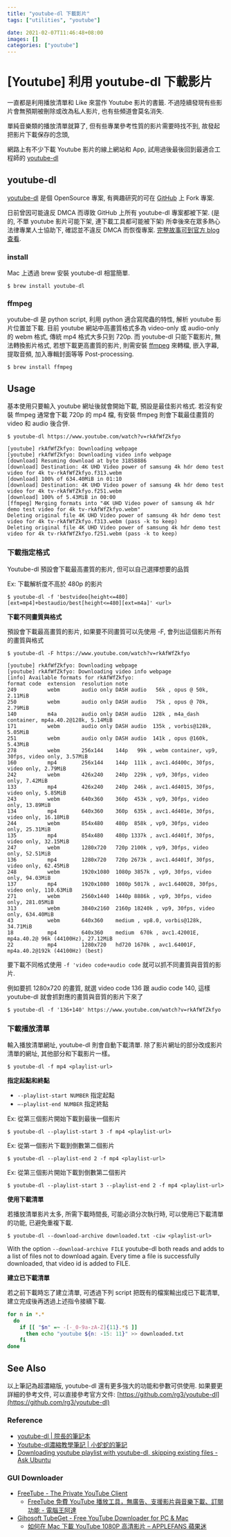 ```yaml
---
title: "youtube-dl 下載影片"
tags: ["utilities", "youtube"]

date: 2021-02-07T11:46:48+08:00
images: []
categories: ["youtube"]
---
```


[Youtube] 利用 youtube-dl 下載影片
================================

一直都是利用播放清單和 Like 來當作 Youtube 影片的書籤.
不過陸續發現有些影片會無預期被刪除或改為私人影片, 也有些頻道會莫名消失.

單純音樂類的播放清單就算了, 但有些專業參考性質的影片需要時找不到,
故發起把影片下載保存的念頭,

網路上有不少下載 Youtube 影片的線上網站和 App, 
試用過後最後回到最適合工程師的 [youtube-dl](https://youtube-dl.org/)

youtube-dl
----------

[youtube-dl](https://youtube-dl.org/) 是個 OpenSource 專案, 
有興趣研究的可在 [GitHub](https://github.com/ytdl-org/youtube-dl/) 上 Fork 專案.  

日前曾因可能違反 DMCA 而導致 GitHub 上所有 youtube-dl 專案都被下架.
(是的, 不單 youtube 影片可能下架, 連下載工具都可能被下架)
所幸後來在眾多熱心法律專業人士協助下, 確認並不違反 DMCA 而恢復專案.
[完整故事可到官方 blog 查看](https://github.blog/2020-11-16-standing-up-for-developers-youtube-dl-is-back/).

### install ###

Mac 上透過 brew 安裝 youtube-dl 相當簡單.

```
$ brew install youtube-dl
```

### ffmpeg ###

youtube-dl 是 python script, 利用 python 適合寫爬蟲的特性, 解析 youtube 影片位置並下載. 
目前 youtube 網站中高畫質格式多為 video-only 或 audio-only 的 webm 格式,
傳統 mp4 格式大多只到 720p.
而 youtube-dl 只能下載影片, 無法轉換影片格式, 若想下載更高畫質的影片, 
則需安裝 [ffmpeg](https://www.ffmpeg.org/) 來轉檔, 嵌入字幕, 提取音頻, 加入專輯封面等等 Post-processing.

```
$ brew install ffmpeg
```


Usage
-----

基本使用只要輸入 youtube 網址後就會開始下載, 預設是最佳影片格式.
若沒有安裝 ffmpeg 通常會下載 720p 的 mp4 檔,
有安裝 ffmpeg 則會下載最佳畫質的 video 和 audio 後合併.

```
$ youtube-dl https://www.youtube.com/watch?v=rkAfWfZkfyo

[youtube] rkAfWfZkfyo: Downloading webpage
[youtube] rkAfWfZkfyo: Downloading video info webpage
[download] Resuming download at byte 31858886
[download] Destination: 4K UHD Video power of samsung 4k hdr demo test video for 4k tv-rkAfWfZkfyo.f313.webm
[download] 100% of 634.40MiB in 01:10
[download] Destination: 4K UHD Video power of samsung 4k hdr demo test video for 4k tv-rkAfWfZkfyo.f251.webm
[download] 100% of 5.43MiB in 00:00
[ffmpeg] Merging formats into "4K UHD Video power of samsung 4k hdr demo test video for 4k tv-rkAfWfZkfyo.webm"
Deleting original file 4K UHD Video power of samsung 4k hdr demo test video for 4k tv-rkAfWfZkfyo.f313.webm (pass -k to keep)
Deleting original file 4K UHD Video power of samsung 4k hdr demo test video for 4k tv-rkAfWfZkfyo.f251.webm (pass -k to keep)
```

### 下載指定格式 ###

Youtube-dl 預設會下載最高畫質的影片, 但可以自己選擇想要的品質

Ex: 下載解析度不高於 480p 的影片
```
$ youtube-dl -f 'bestvideo[height<=480][ext=mp4]+bestaudio/best[height<=480][ext=m4a]' <url>
```

__下載不同畫質與格式__

預設會下載最高畫質的影片, 如果要不同畫質可以先使用 -F, 會列出這個影片所有的畫質與格式
```
$ youtube-dl -F https://www.youtube.com/watch?v=rkAfWfZkfyo

[youtube] rkAfWfZkfyo: Downloading webpage
[youtube] rkAfWfZkfyo: Downloading video info webpage
[info] Available formats for rkAfWfZkfyo:
format code  extension  resolution note
249          webm       audio only DASH audio   56k , opus @ 50k, 2.11MiB
250          webm       audio only DASH audio   75k , opus @ 70k, 2.79MiB
140          m4a        audio only DASH audio  128k , m4a_dash container, mp4a.40.2@128k, 5.14MiB
171          webm       audio only DASH audio  135k , vorbis@128k, 5.05MiB
251          webm       audio only DASH audio  141k , opus @160k, 5.43MiB
278          webm       256x144    144p   99k , webm container, vp9, 30fps, video only, 3.57MiB
160          mp4        256x144    144p  111k , avc1.4d400c, 30fps, video only, 2.79MiB
242          webm       426x240    240p  229k , vp9, 30fps, video only, 7.42MiB
133          mp4        426x240    240p  246k , avc1.4d4015, 30fps, video only, 5.85MiB
243          webm       640x360    360p  453k , vp9, 30fps, video only, 13.89MiB
134          mp4        640x360    360p  635k , avc1.4d401e, 30fps, video only, 16.18MiB
244          webm       854x480    480p  858k , vp9, 30fps, video only, 25.31MiB
135          mp4        854x480    480p 1337k , avc1.4d401f, 30fps, video only, 32.15MiB
247          webm       1280x720   720p 2100k , vp9, 30fps, video only, 52.51MiB
136          mp4        1280x720   720p 2673k , avc1.4d401f, 30fps, video only, 62.45MiB
248          webm       1920x1080  1080p 3857k , vp9, 30fps, video only, 94.03MiB
137          mp4        1920x1080  1080p 5017k , avc1.640028, 30fps, video only, 110.63MiB
271          webm       2560x1440  1440p 8886k , vp9, 30fps, video only, 281.05MiB
313          webm       3840x2160  2160p 18240k , vp9, 30fps, video only, 634.40MiB
43           webm       640x360    medium , vp8.0, vorbis@128k, 34.71MiB
18           mp4        640x360    medium  670k , avc1.42001E, mp4a.40.2@ 96k (44100Hz), 27.12MiB
22           mp4        1280x720   hd720 1670k , avc1.64001F, mp4a.40.2@192k (44100Hz) (best)
```

要下載不同格式使用 `-f 'video code+audio code` 就可以抓不同畫質與音質的影片.

例如要抓 1280x720 的畫質, 就選 video code 136 跟 audio code 140, 這樣 youtube-dl 就會抓對應的畫質與音質的影片下來了
```
$ youtube-dl -f '136+140' https://www.youtube.com/watch?v=rkAfWfZkfyo
```

### 下載播放清單 ###

輸入播放清單網址, youtube-dl 則會自動下載清單.
除了影片網址的部分改成影片清單的網址, 其他部分和下載影片一樣。
```
$ youtube-dl -f mp4 <playlist-url>
```

__指定起點和終點__

-   `--playlist-start NUMBER` 指定起點
-   `—-playlist-end NUMBER` 指定終點

Ex: 從第三個影片開始下載到最後一個影片
```
$ youtube-dl --playlist-start 3 -f mp4 <playlist-url>
```

Ex: 從第一個影片下載到倒數第二個影片
```
$ youtube-dl --playlist-end 2 -f mp4 <playlist-url>
```

Ex: 從第三個影片開始下載到倒數第二個影片
```
$ youtube-dl --playlist-start 3 --playlist-end 2 -f mp4 <playlist-url>
```

__使用下載清單__

若播放清單影片太多, 所需下載時間長, 可能必須分次執行時, 
可以使用已下載清單的功能, 已避免重複下載.
```
$ youtube-dl --download-archive downloaded.txt -ciw <playlist-url>
```

With the option `--download-archive FILE` youtube-dl both reads and adds to a list of files not to download again. 
Every time a file is successfully downloaded, that video id is added to FILE.

__建立已下載清單__

若之前下載時忘了建立清單, 可透過下列 script 把既有的檔案輸出成已下載清單,
建立完成後再透過上述指令接續下載.

``` bash
for n in *.*
  do
    if [[ "$n" =~ -[-_0-9a-zA-Z]{11}.*$ ]]
      then echo "youtube ${n: -15: 11}" >> downloaded.txt
    fi
done
```


See Also
--------

以上筆記為超濃縮版, youtube-dl 還有更多強大的功能和參數可供使用. 
如果要更詳細的參考文件, 可以直接參考官方文件: [https://github.com/rg3/youtube-dl](https://github.com/rg3/youtube-dl)

### Reference ###

-   [youtube-dl | 院長的筆記本](https://ianwu.tw/press/topic/command_line_program/youtube-dl.html)
-   [Youtube-dl濃縮教學筆記 | 小蛇蛇的筆記](https://yogapan.github.io/2017/08/16/Youtube-dl%E6%BF%83%E7%B8%AE%E6%95%99%E5%AD%B8%E7%AD%86%E8%A8%98/)
-   [Downloading youtube playlist with youtube-dl, skipping existing files - Ask Ubuntu](https://askubuntu.com/questions/673442/downloading-youtube-playlist-with-youtube-dl-skipping-existing-files)

### GUI Downloader ###

-   [FreeTube - The Private YouTube Client](https://freetubeapp.io/)
    -   [FreeTube 免費 YouTube 播放工具，無廣告、支援影片與音樂下載、訂閱功能 - 電腦王阿達](https://www.kocpc.com.tw/archives/355689)
-   [Gihosoft TubeGet - Free YouTube Downloader for PC & Mac](http://www.gihosoft.com/free-youtube-downloader.html)
    -   [如何在 Mac 下載 YouTube 1080P 高清影片 – APPLEFANS 蘋果迷](https://applefans.today/gihosoft-tubeget-download-youtube/)
